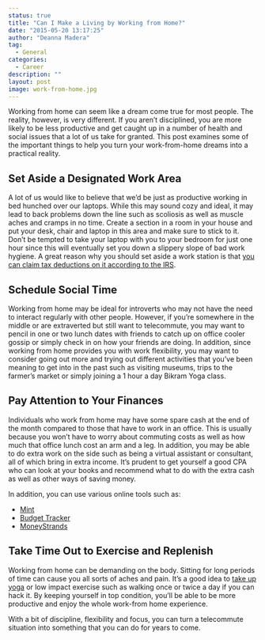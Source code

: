 ```yaml
---
status: true
title: "Can I Make a Living by Working from Home?"
date: "2015-05-20 13:17:25"
author: "Deanna Madera"
tag:
  - General
categories:
  - Career
description: ""
layout: post
image: work-from-home.jpg
---
```


Working from home can seem like a dream come true for most people. The reality, however, is very different. If you aren’t disciplined, you are more likely to be less productive and get caught up in a number of health and social issues that a lot of us take for granted. This post examines some of the important things to help you turn your work-from-home dreams into a practical reality.

## Set Aside a Designated Work Area

A lot of us would like to believe that we’d be just as productive working in bed hunched over our laptops. While this may sound cozy and ideal, it may lead to back problems down the line such as scoliosis as well as muscle aches and cramps in no time. Create a section in a room in your house and put your desk, chair and laptop in this area and make sure to stick to it. Don’t be tempted to take your laptop with you to your bedroom for just one hour since this will eventually set you down a slippery slope of bad work hygiene. A great reason why you should set aside a work station is that [you can claim tax deductions on it according to the IRS](https://www.kiplinger.com/article/taxes/T054-C000-S002-a-tax-break-for-telecommuters.html).

## Schedule Social Time

Working from home may be ideal for introverts who may not have the need to interact regularly with other people. However, if you’re somewhere in the middle or are extraverted but still want to telecommute, you may want to pencil in one or two lunch dates with friends to catch up on office cooler gossip or simply check in on how your friends are doing. In addition, since working from home provides you with work flexibility, you may want to consider going out more and trying out different activities that you’ve been meaning to get into in the past such as visiting museums, trips to the farmer’s market or simply joining a 1 hour a day Bikram Yoga class.

## Pay Attention to Your Finances

Individuals who work from home may have some spare cash at the end of the month compared to those that have to work in an office. This is usually because you won’t have to worry about commuting costs as well as how much that office lunch cost an arm and a leg. In addition, you may be able to do extra work on the side such as being a virtual assistant or consultant, all of which bring in extra income. It’s prudent to get yourself a good CPA who can look at your books and recommend what to do with the extra cash as well as other ways of saving money.

In addition, you can use various online tools such as:

- [Mint](https://www.mint.com/)
- [Budget Tracker](https://secure.budgettracker.com/login.php?sp=nouser)
- [MoneyStrands](https://money.strands.com/)

## Take Time Out to Exercise and Replenish

Working from home can be demanding on the body. Sitting for long periods of time can cause you all sorts of aches and pain. It’s a good idea to [take up yoga](https://www.ekhartyoga.com/) or low impact exercise such as walking once or twice a day if you can hack it. By keeping yourself in top condition, you’ll be able to be more productive and enjoy the whole work-from home experience.

With a bit of discipline, flexibility and focus, you can turn a telecommute situation into something that you can do for years to come.
